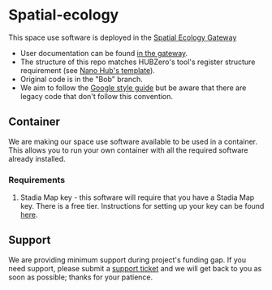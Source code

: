 # Spatial-ecology
This space use software is deployed in the [Spatial Ecology Gateway](https://uccommunityhub.hubzero.org/groups/spaceuseecology)

* User documentation can be found [in the gateway](https://uccommunityhub.hubzero.org/groups/spaceuseecology/space-use-estimator-doc).
* The structure of this repo matches HUBZero's tool's register structure
requirement (see [Nano Hub's template](https://github.com/nanohub-apps/hubtooljupytertemplate)).
* Original code is in the "Bob" branch.
* We aim to follow the [Google style guide](https://google.github.io/styleguide/Rguide.html) but be aware that there are legacy code that don't follow this convention. 

## Container
We are making our space use software available to be used in a container. This allows you to run your own container with all the required software already installed.

### Requirements
1. Stadia Map key - this software will require that you have a Stadia Map key. There is a free tier. Instructions for setting up your key can be found [here](https://docs.stadiamaps.com/authentication/#api-keys).

## Support
We are providing minimum support during project's funding gap.  If you need support, please submit a [support ticket](https://uccommunityhub.hubzero.org/support) and we will get back to you as soon as possible; thanks for your patience. 
